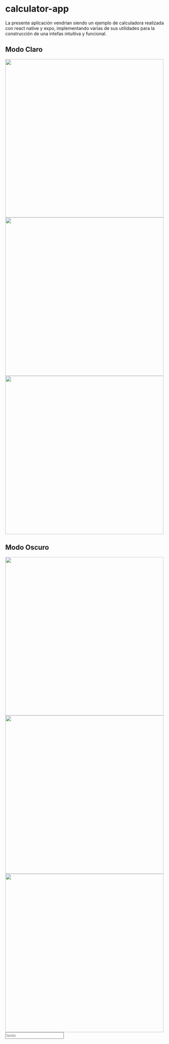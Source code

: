 # calculator-app
La presente aplicación vendrían siendo un ejemplo de calculadora realizada con react native y expo, implementando varias de sus utilidades para la construcción de una intefas intuitiva y funcional.

## Modo Claro

<img src="https://github.com/JDPMJ/calculator-app/blob/master/assets/calculator-app-img-1.jpg" width="500">

<img src="https://github.com/JDPMJ/calculator-app/blob/master/assets/calculator-app-img-2.jpg" width="500">

<img src="https://github.com/JDPMJ/calculator-app/blob/master/assets/calculator-app-img-3.jpg" width="500">

## Modo Oscuro

<img src="https://github.com/JDPMJ/calculator-app/blob/master/assets/calculator-app-img-4.jpg" width="500">

<img src="https://github.com/JDPMJ/calculator-app/blob/master/assets/calculator-app-img-5.jpg" width="500">

<img src="https://github.com/JDPMJ/calculator-app/blob/master/assets/calculator-app-img-6.jpg" width="500">

<input type="text" placeholder="texto">